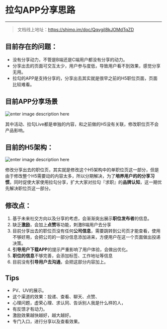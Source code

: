 # 拉勾APP分享思路

----------


> 文档线上地址：https://shimo.im/doc/QqvgiI8kJOMdTqZD

## 目前存在的问题：

- 没有分享动力，不管是B端还是C端用户都没有分享的动力。
- 分享出去的页面可交互太少，用户参与度低，导致用户看不到效果，感觉分享无用。
- 拉勾的APP是支持分享的，分享出去其实就是很早之前的H5职位页面，页面比较难看。


## 目前APP分享场景
![enter image description here](https://dn-shimo-image.qbox.me/IzQxUhiYLe8pmI5E/image.png!thumbnail)

其中活动、拉勾Live都是单独的内容，和之前做的H5没有关联，修改职位页不会产品影响。

## 目前的H5架构：
![enter image description here](https://dn-shimo-image.qbox.me/1nx8B5Wr3hUWK6dt/image.png!thumbnail)


修改分享出去的职位页，其实就是修改这个H5架构中的单职位页这一部分，但是由于修改整个H5需要动的内容太多，所以分期解决，为了**培养用户的的分享习惯**，同时促使大家使用拉勾分享，扩大大家对拉勾『求职』的**品牌认知**，这一期优先解决职位页这一部分。

## 修改点：

1. 基于未来社交方向以及分享的考虑，会渐渐突出展示**职位发布者**的信息。
2. 缺乏**激励**，会加上**点赞**等功能，刺激B端用户去分享
3. 目前分享出去的职位页没有任何**公司信息**，需要跳转到公司页才能查看，使用不够好用，会把公司的一部分信息添加进来，方便用户在这一个页面做出投递决策。
4. **引导用户下载APP**的提示严重影响了用户体验，会做出优化。
5. **职位的信息**不够完善，会添加标签、工作地址等信息
6. 目前没有**引导用户去沟通**，会把这部分内容加上。

## Tips
- PV、UV的展示。
- 这个渠道的效果：投递、查看、聊天、点赞、
- 心理问题，虚荣心理、求认同、告诉别人我是什么样的人，
- 有反馈才有动力。
- 激励效果越快越好，越大越好。
- 专门入口，进行分享以及查看效果。





